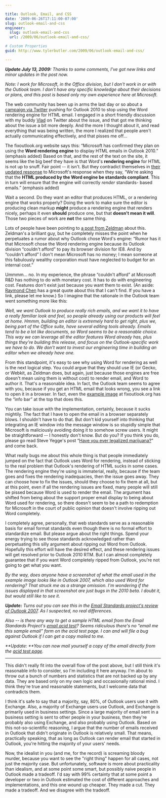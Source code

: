 ```yaml
---

title: Outlook, Email, and CSS
date: '2009-06-26T17:11:00-07:00'
slug: outlook-email-and-css
engineer:
  slug: outlook-email-and-css
  url: /2009/06/outlook-email-and-css/

# Custom Properties
guid: http://www.tylerbutler.com/2009/06/outlook-email-and-css/

---
```


_**Update July 13, 2009:** Thanks to some comments, I've got new links and
minor updates in the post now._

_Note: I work for Microsoft, in the Office division, but I don't work in or
with the Outlook team. I don't have any specific knowledge about their
decisions or plans, and this post is based only my own experience here at
Microsoft._

The web community has been up in arms the last day or so about a [campaign via
Twitter][1] pushing for Outlook 2010 to stop using the Word rendering engine
for HTML email. I engaged in a short friendly discussion with my buddy
[Vlad][2] on Twitter about the issue, and that got me thinking about the issue
a bit more deeply. And the more I thought about it, and read everything that
was being written, the more I realized that people aren't actually
communicating effectively, and that pisses me off…

The fixoutlook.org website says this: “Microsoft has confirmed they plan on
using the **Word rendering engine** to display HTML emails in Outlook 2010.”
(emphasis added) Based on that, and the rest of the text on the site, it seems
like the big beef they have is that Word's **rendering engine** for HTML is
not up to snuff. Fair point -- it isn't. But they contradict themselves in
[their updated response][3] to Microsoft's response when they say, “We're
asking that the **HTML produced by the Word engine be standards compliant**.
This in turn will ensure that the engine will correctly _render_ standards-
based emails.” (emphasis added)

Wait a second. Do they want an editor that produces HTML, or a rendering
engine that works properly? Doing the work to make sure the editor is
producing clean markup **might** produce a rendering engine that renders
nicely, perhaps it even **should** produce one, but that **doesn't mean it
will**. Those two pieces of work are **not** the same thing.

Lots of people have been pointing to [a post from Zeldman][4] about this.
Zeldman's a brilliant guy, but he completely misses the point when he
perpetuates a rumor about why Outlook chose Word's engine: “Rumor has it that
Microsoft chose the Word rendering engine because its Outlook division
“couldn't afford” to pay its browser division for IE8. And by “couldn't
afford” I don't mean Microsoft has no money; I mean someone at this fabulously
wealthy corporation must have neglected to budget for an internal cost.”

Ummmm… no. In my experience, the phrase “couldn't afford” at Microsoft R&D has
nothing to do with monetary cost. It has to do with engineering cost. Features
don't exist just because you want them to exist. (An aside: [Raymond Chen][5]
has a great quote about this that I can't find. If you have a link, please let
me know.) So I imagine that the rationale in the Outlook team went something
more like this:

_Well, we want Outlook to produce really rich emails, and we want it to have a
really familiar look and feel, so people already using our products will feel
at home. Hmmm, building an editor is extremely hard to get right, plus we,
being part of the Office suite, have several editing tools already. Emails
tend to be a lot like documents, so Word seems to be a reasonable choice. This
way we can leverage all the editor features Word already has, plus things
they're building this release, and focus on the Outlook-specific work we have
to do. We don't want to invest our engineering time in building an editor when
we already have one._

From this standpoint, it's easy to see why using Word for rendering as well is
the next logical step. You could argue that they should use IE (or Gecko, or
Webkit, as Zeldman does, but again, just because those engines are free
doesn't mean using them is without cost) to render email, and Word to author
it. That's a reasonable idea. In fact, the Outlook team seems to agree with
you, because if you get an HTML email that looks wrong, you see a link to open
it in a browser. In fact, even the [example image][6] at fixoutlook.org has
the “info bar” at the top that does this.

You can take issue with the implementation, certainly, because it sucks
mightily. The fact that I have to open the email in a browser separately
blows. I shouldn't have to do that. But don't kid yourself into thinking that
integrating an IE window into the message window is so stupidly simple that
Microsoft is maliciously avoiding doing it to somehow screw users. It might be
straightforward -- I honestly don't know. But do you? If you think you do,
please go read Steve Yegge's post “[Have you ever legalized marijuana?][7]”
and come back.

What really bugs me about this whole thing is that people immediately jumped
on the fact that Outlook uses Word for rendering, instead of sticking to the
real problem that Outlook's rendering of HTML sucks in some cases. The
rendering engine they're using is immaterial, really, because if the team goes
and fixes the rendering inadequacies, then the issue goes away. They can
choose how to fix the issues, should they choose to fix them at all, but at
this point, even if all the rendering issues are fixed, many people will still
be pissed because Word is used to render the email. The argument has shifted
from being about the support proper email display to being about Word used for
rendering, so there doesn't seem to be a path to redemption for Microsoft in
the court of public opinion that doesn't involve ripping out Word completely.

I completely agree, personally, that web standards serve as a reasonable basis
for email format standards even though there is no formal effort to
standardize email. But please argue about the right things. Spend your energy
trying to see those standards acknowledged rather than perpetuating this silly
argument about ripping out Word from Outlook. Hopefully this effort will have
the desired effect, and these rendering issues will get resolved prior to
Outlook 2010 RTM. But I can almost completely guarantee that if you want Word
completely ripped from Outlook, you're not going to get what you want.

_By the way, does anyone have a screenshot of what the email used in the
example image looks like in Outlook 2007, which also used Word for rendering?
That struck me as a strange omission. I'm wondering if the issues displayed in
that screenshot are just bugs in the 2010 beta. I doubt it, but would still
like to see it._

_**Update:** Turns out you can see this in the [Email Standards project's
review of Outlook 2007][8]. As I suspected, no real differences._

_Also -- is there any way to get a sample HTML email from the Email Standards
Project's [email acid test][9]? Seems ridiculous there's no “email me this
sample email” form on the acid test page. I can and will file a bug against
Outlook if I can get a copy mailed to me._

_**Update: **You can now mail yourself a copy of the email directly from the
[acid test page][9]._

* * *

This didn't really fit into the overall flow of the post above, but I still
think it's reasonable info to consider, so I'm including it here anyway. I'm
about to throw out a bunch of numbers and statistics that are not backed up by
any data. They are based only on my own logic and occasionally rational mind.
I think they're true and reasonable statements, but I welcome data that
contradicts them.

I think it's safe to say that a majority, say, 80%, of Outlook users use it
with Exchange. Also, a majority of Exchange users use Outlook, and Exchange is
primarily used in business settings. Since a large majority of email sent in a
business setting is sent to other people in your business, then they're
probably also using Exchange, and also probably using Outlook. Based on this
not-so-scientific reasoning, I argue that the number of emails received in
Outlook that didn't originate in Outlook is relatively small. That means,
practically speaking, that as long as Outlook can render email that started in
Outlook, you're hitting the majority of your users' needs.

Now, the idealist in you (and me, for the record) is screaming bloody murder,
because you want to see the "right thing" happen for all cases, not just the
majority case. But unfortunately, software is more about practicality than
idealism, and at some point some smart, but possibly naive people in Outlook
made a tradeoff. I'd say with 99% certainty that at some point a developer or
two in Outlook estimated the cost of different approaches and implementations,
and this one wound up cheaper. They made a cut. They made a tradeoff. And we
disagree with the tradeoff.

   [1]: http://fixoutlook.org
   [2]: http://twitter.com/vandrijevik
   [3]: http://www.email-standards.org/blog/entry/microsoft-respond-to-our-call-for-standards-support/
   [4]: http://www.zeldman.com/2009/06/24/sour-outlook/
   [5]: http://blogs.msdn.com/oldnewthing/
   [6]: http://farm4.static.flickr.com/3322/3637814200_a2aa59bc89_o.jpg
   [7]: http://steve-yegge.blogspot.com/2009/04/have-you-ever-legalized-marijuana.html
   [8]: http://www.email-standards.org/clients/microsoft-outlook-2007/
   [9]: http://www.email-standards.org/acid-test/

